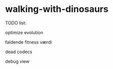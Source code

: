 ﻿walking-with-dinosaurs
======================

TODO list:

optimize evolution

faldende fitness værdi

dead codecs 

debug view
